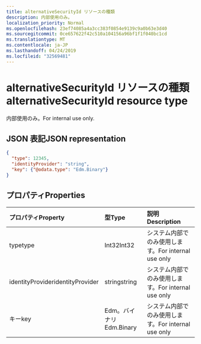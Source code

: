 ```yaml
---
title: alternativeSecurityId リソースの種類
description: 内部使用のみ。
localization_priority: Normal
ms.openlocfilehash: 23ef74085a4a3cc383f0854e9139c9a0b63e3d40
ms.sourcegitcommit: 0ce657622f42c510a104156a96bf1f1f040bc1cd
ms.translationtype: MT
ms.contentlocale: ja-JP
ms.lasthandoff: 04/24/2019
ms.locfileid: "32569481"
---
```

# <a name="alternativesecurityid-resource-type"></a><span data-ttu-id="dc5cc-103">alternativeSecurityId リソースの種類</span><span class="sxs-lookup"><span data-stu-id="dc5cc-103">alternativeSecurityId resource type</span></span>

<span data-ttu-id="dc5cc-104">内部使用のみ。</span><span class="sxs-lookup"><span data-stu-id="dc5cc-104">For internal use only.</span></span>

## <a name="json-representation"></a><span data-ttu-id="dc5cc-105">JSON 表記</span><span class="sxs-lookup"><span data-stu-id="dc5cc-105">JSON representation</span></span>

<!--{
  "blockType": "resource",
  "@odata.type": "microsoft.graph.alternativeSecurityId"
}-->

```json
{
  "type": 12345,
  "identityProvider": "string",
  "key": {"@odata.type": "Edm.Binary"}
}
```

## <a name="properties"></a><span data-ttu-id="dc5cc-106">プロパティ</span><span class="sxs-lookup"><span data-stu-id="dc5cc-106">Properties</span></span>
| <span data-ttu-id="dc5cc-107">プロパティ</span><span class="sxs-lookup"><span data-stu-id="dc5cc-107">Property</span></span>         | <span data-ttu-id="dc5cc-108">型</span><span class="sxs-lookup"><span data-stu-id="dc5cc-108">Type</span></span>       | <span data-ttu-id="dc5cc-109">説明</span><span class="sxs-lookup"><span data-stu-id="dc5cc-109">Description</span></span>
|:-----------------|:-----------|:---------------------
| <span data-ttu-id="dc5cc-110">type</span><span class="sxs-lookup"><span data-stu-id="dc5cc-110">type</span></span>             | <span data-ttu-id="dc5cc-111">Int32</span><span class="sxs-lookup"><span data-stu-id="dc5cc-111">Int32</span></span>      | <span data-ttu-id="dc5cc-112">システム内部でのみ使用します。</span><span class="sxs-lookup"><span data-stu-id="dc5cc-112">For internal use only</span></span>
| <span data-ttu-id="dc5cc-113">identityProvider</span><span class="sxs-lookup"><span data-stu-id="dc5cc-113">identityProvider</span></span> | <span data-ttu-id="dc5cc-114">string</span><span class="sxs-lookup"><span data-stu-id="dc5cc-114">string</span></span>     | <span data-ttu-id="dc5cc-115">システム内部でのみ使用します。</span><span class="sxs-lookup"><span data-stu-id="dc5cc-115">For internal use only</span></span>
| <span data-ttu-id="dc5cc-116">キー</span><span class="sxs-lookup"><span data-stu-id="dc5cc-116">key</span></span>              | <span data-ttu-id="dc5cc-117">Edm。バイナリ</span><span class="sxs-lookup"><span data-stu-id="dc5cc-117">Edm.Binary</span></span> | <span data-ttu-id="dc5cc-118">システム内部でのみ使用します。</span><span class="sxs-lookup"><span data-stu-id="dc5cc-118">For internal use only</span></span>
